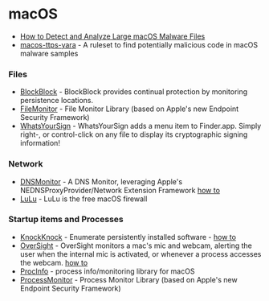 # macOS

- [How to Detect and Analyze Large macOS Malware Files](https://www.sentinelone.com/labs/bloated-binaries-how-to-detect-and-analyze-large-macos-malware-files/)
- [macos-ttps-yara](https://github.com/SentineLabs/macos-ttps-yara) - A ruleset to find potentially malicious code in macOS malware samples 

### Files
- [BlockBlock](https://github.com/objective-see/BlockBlock) - BlockBlock provides continual protection by monitoring persistence locations.
- [FileMonitor](https://github.com/objective-see/FileMonitor) - File Monitor Library (based on Apple's new Endpoint Security Framework)
- [WhatsYourSign](https://github.com/objective-see/WhatsYourSign) - WhatsYourSign adds a menu item to Finder.app. Simply right-, or control-click on any file to display its cryptographic signing information!


### Network
- [DNSMonitor](https://github.com/objective-see/DNSMonitor) - A DNS Monitor, leveraging Apple's NEDNSProxyProvider/Network Extension Framework [how to](https://objective-see.org/products/utilities.html#DNSMonitor)
- [LuLu](https://github.com/objective-see/LuLu) - LuLu is the free macOS firewall


### Startup items and Processes
- [KnockKnock](https://github.com/objective-see/KnockKnock) - Enumerate persistently installed software - [how to](https://objective-see.org/products/knockknock.html)
- [OverSight](https://github.com/objective-see/OverSight) - OverSight monitors a mac's mic and webcam, alerting the user when the internal mic is activated, or whenever a process accesses the webcam. [how to](https://objective-see.org/products/oversight.html)
- [ProcInfo](https://github.com/objective-see/ProcInfo) - process info/monitoring library for macOS
- [ProcessMonitor](https://github.com/objective-see/ProcessMonitor) - Process Monitor Library (based on Apple's new Endpoint Security Framework)
